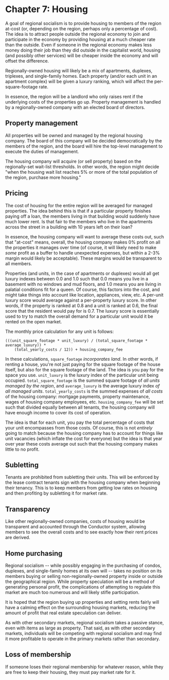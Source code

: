 # Chapter 7: Housing

A goal of regional socialism is to provide housing to members of the region at-cost (or, depending on the region, perhaps only a percentage of cost). The idea is to attract people outside the regional economy to join and participate in the economy by providing housing at a much cheaper rate than the outside. Even if someone in the regional economy makes less money doing their job than they did outside in the capitalist world, housing (and possibly other services) will be cheaper inside the economy and will offset the difference.

Regionally-owned housing will likely be a mix of apartments, duplexes, triplexes, and single-family homes. Each property (and/or each unit in an apartment complex) will be given a luxury ranking, which will affect the per-square-footage rate.

In essence, the region will be a landlord who only raises rent if the underlying costs of the properties go up. Property management is handled by a regionally-owned company with an elected board of directors.

## Property management

All properties will be owned and managed by the regional housing company. The board of this company will be decided democratically by the members of the region, and the board will hire the top-level management to execute the duties of management.

The housing company will acquire (or sell property) based on the regionally-set wait-list thresholds. In other words, the region might decide "when the housing wait list reaches 5% or more of the total population of the region, purchase more housing."

## Pricing

The cost of housing for the entire region will be averaged for managed properties. The idea behind this is that if a particular property finishes paying off a loan, the members living in that building would suddenly have much lower rent. Is that fair to the members who live in the apartments across the street in a building with 10 years left on their loan?

In essence, the housing company will want to average these costs out, such that "at-cost" means, overall, the housing company makes 0% profit on all the properties it manages over time (of course, it will likely need to make *some* profit as a buffer to handle unexpected expenses, but within a 2-3% margin would likely be acceptable). These margins would be transparent to all members.

Properties (and units, in the case of apartments or duplexes) would all get luxury indexes between 0.0 and 1.0 such that 0.0 means you live in a basement with no windows and mud floors, and 1.0 means you are living in palatial conditions fit for a queen. Of course, this factors into the cost, and might take things into account like location, appliances, view, etc. A per-unit luxury score would average against a per-property luxury score. In other words, if the property is ranked at 0.8 and a unit is ranked at 0.6, the final score that the resident would pay for is 0.7. The luxury score is essentially used to try to match the overall demand for a particular unit would it be rented on the open market.

The monthly price calculation for any unit is follows:

```
(((unit_square_footage * unit_luxury) / (total_square_footage * average_luxury)) *
    (total_yearly_costs / 12)) + housing_company_fee
```

In these calculations, `square_footage` *incorporates land*. In other words, if renting a house, you're not just paying for the square footage of the house itself, but also for the square footage of the land. The idea is you pay for the space you use. `unit_luxury` is the luxury index of the particular unit being occupied. `total_square_footage` is the summed square footage of *all units managed by the region*, and `average_luxury` is the average luxury index *of all managed units*. `total_yearly_costs` is the summed expenses of *all costs* of the housing company: mortgage payments, property maintenance, wages of housing company employees, etc. `housing_company_fee` will be set such that divided equally between all tenants, the housing company will have enough income to cover its cost of operation.

The idea is that for each unit, you pay the total percentage of costs that your unit encompasses from those costs. Of course, this is not *entirely* going to match because the housing company has to account for things like unit vacancies (which inflate the cost for everyone) but the idea is that year over year these costs average out such that the housing company makes little to no profit.

## Subletting

Tenants are prohibited from subletting their units. This will be enforced by the lease contract tenants sign with the housing company when beginning their tenancy. This is to keep members from getting low rates on housing and then profiting by subletting it for market rate.

## Transparency

Like other regionally-owned companies, costs of housing would be transparent and accounted through the Conductor system, allowing members to see the overall costs and to see exactly how their rent prices are derived.

## Home purchasing

Regional socialism -- while possibly engaging in the purchasing of condos, duplexes, and single-family homes at its own will -- takes no position on its members buying or selling non-regionally-owned property inside or outside the geographical region. While property speculation will be a method of generating personal profit, the complications of attempting to regulate this market are much too numerous and will likely stifle participation.

It is hoped that the region buying up properties and setting rents fairly will have a calming effect on the surrounding housing markets, reducing the amount of profit that real estate speculation can deliver.

As with other secondary markets, regional socialism takes a passive stance, even with items as large as property. That said, as with other secondary markets, individuals will be competing with regional socialism and may find it more profitable to operate in the primary markets rather than secondary.

## Loss of membership

If someone loses their regional membership for whatever reason, while they are free to keep their housing, they must pay market rate for it.

